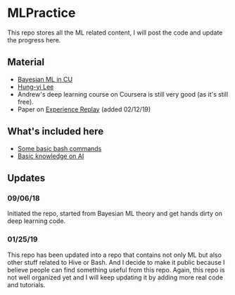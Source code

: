 # MLPractice
This repo stores all the ML related content, I will post the code and update the progress here.

## Material
* [Bayesian ML in CU](http://www.columbia.edu/~jwp2128/Teaching/E6720/BayesianModelsMachineLearning2016.pdf)
* [Hung-yi Lee](http://speech.ee.ntu.edu.tw/~tlkagk/courses.html)
* Andrew's deep learning course on Coursera is still very good (as it's still free).
* Paper on [Experience Replay](https://arxiv.org/pdf/1511.05952v3.pdf) (added 02/12/19)

## What's included here
* [Some basic bash commands](https://github.com/crazywooooorm/MLPractice/blob/master/shell/bash.md)
* [Basic knowledge on AI](https://github.com/crazywooooorm/MLPractice/blob/master/AI/artificial_intelligence.md)

## Updates
### 09/06/18
Initiated the repo, started from Bayesian ML theory and get hands dirty on deep learning code.

### 01/25/19
This repo has been updated into a repo that contains not only ML but also other stuff related to Hive or Bash. And I decide to make it public because I believe people can find something useful from this repo. Again, this repo is not well organized yet and I will keep updating it by adding more real code and tutorials.
